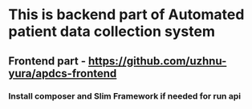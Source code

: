 # This is backend part of Automated patient data collection system 
## Frontend part - https://github.com/uzhnu-yura/apdcs-frontend

### Install composer and Slim Framework if needed for run api

